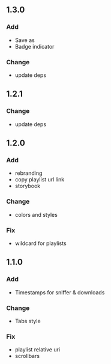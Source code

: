## 1.3.0

### Add

- Save as
- Badge indicator

### Change

- update deps

## 1.2.1

### Change

- update deps

## 1.2.0

### Add

- rebranding
- copy playlist url link
- storybook

### Change

- colors and styles

### Fix

- wildcard for playlists

## 1.1.0

### Add

- Timestamps for sniffer & downloads

### Change

- Tabs style

### Fix

- playlist relative uri
- scrollbars

